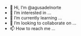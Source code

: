 - 👋 Hi, I’m @agusadelnorte
- 👀 I’m interested in ...
- 🌱 I’m currently learning ...
- 💞️ I’m looking to collaborate on ...
- 📫 How to reach me ...

<!---
agusadelnorte/agusadelnorte is a ✨ special ✨ repository because its `README.md` (this file) appears on your GitHub profile.
You can click the Preview link to take a look at your changes.
--->
